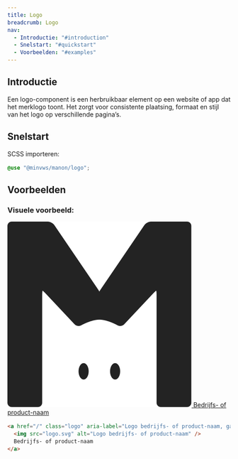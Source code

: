 ```yaml
---
title: Logo
breadcrumb: Logo
nav:
  - Introductie: "#introduction"
  - Snelstart: "#quickstart"
  - Voorbeelden: "#examples"
---
```


<h2 id="introduction">Introductie</h2>

Een logo-component is een herbruikbaar element op een website of app dat het merklogo toont. Het zorgt voor consistente plaatsing, formaat en stijl van het logo op verschillende pagina’s.

<h2 id="quickstart">Snelstart</h2>

SCSS importeren:

```scss
@use "@minvws/manon/logo";
```

<h2 id="examples">Voorbeelden</h2>

### Visuele voorbeeld:

<a href="/" class="logo" aria-label="Logo bedrijfs- of product-naam, ga naar de homepage van bedrijfs- of product-naam">
  <img src="../../../../img/logo-dark.svg" alt="Logo bedrijfs- of product-naam" />
  Bedrijfs- of product-naam
</a>

```html
<a href="/" class="logo" aria-label="Logo bedrijfs- of product-naam, ga naar de homepage van bedrijfs- of product-naam">
  <img src="logo.svg" alt="Logo bedrijfs- of product-naam" />
  Bedrijfs- of product-naam
</a>

```